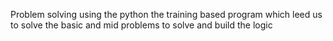 Problem solving using the python the training based program which leed us to solve the basic and mid problems to solve and build the logic 
